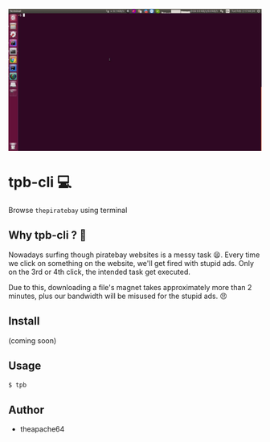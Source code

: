 ![demo.gif](demo.gif)

# tpb-cli 💻

Browse `thepiratebay` using terminal

## Why tpb-cli ? 🤷

Nowadays surfing though piratebay websites is a messy task 😫.
Every time we click on something on the website, we'll get fired with stupid ads. 
Only on the 3rd or 4th click, the intended task get executed. 

Due to this, downloading a file's magnet takes approximately more than 2 minutes, plus our bandwidth will be misused 
for the stupid ads. 😠

## Install

(coming soon)

## Usage

```shell script
$ tpb
```

## Author

- theapache64


